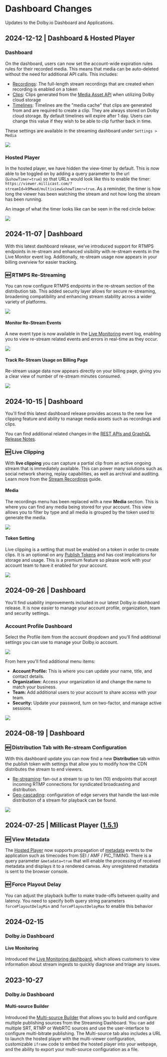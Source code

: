 # Dashboard Changes

Updates to the Dolby.io Dashboard and Applications.

## 2024-12-12 | Dashboard & Hosted Player

### Dashboard

On the dashboard, users can now set the account-wide expiration rules rules for their recorded media. This means that media can be auto-deleted without the need for additional API calls. This includes:

- [Recordings](/millicast/distribution/stream-recordings/index.mdx): The full-length stream recordings that are created when recording is enabled on a token
- [Clips](/millicast/distribution/stream-recordings/live-clipping.mdx): Clips generated from the [Media Asset API](/millicast/api/media-assets-create-media-asset/) when utilizing Dolby cloud storage
- [Timelines](/millicast/distribution/stream-recordings/live-clipping.mdx): Timelines are the "media cache" that clips are generated from and are required to create a clip. They are always stored on Dolby cloud storage. By default timelines will expire after 1 day. Users can change this value if they wish to be able to clip further back in time.

These settings are available in the streaming dashboard under `Settings > Media`

![](../assets/img/c96955004739aee7d08248a850a79c53d8774551728b5c8eadcd488f406b4e39-Screenshot_2024-12-12_at_9.59.17_AM.png)

### Hosted Player

In the hosted player, we have hidden the view-timer by default. This is now able to be toggled on by adding a query parameter to the url (`&showTimer=true`) so that URLs would look like this to enable the timer: `https://viewer.millicast.com/?streamId=k9Mwad/multiview&showTimer=true`. As a reminder, the timer is how long the viewer has been watching the stream and not how long the stream has been running.

An image of what the timer looks like can be seen in the red circle below:

![](../assets/img/e8a06e7d19e0fb95a528f26bf51a91ee94be340bb5dad90f1834e49c3780b211-Screenshot_2024-12-12_at_10.03.31_AM.png)

## 2024-11-07 | Dashboard

With this latest dashboard release, we’ve introduced support for RTMPS endpoints in re-stream and enhanced visibility with re-stream events in the Live Monitor event log. Additionally, re-stream usage now appears in your billing overview for easier tracking.

### :new: RTMPS Re-Streaming

You can now configure RTMPS endpoints in the re-stream section of the distribution tab. This added security layer allows for secure re-streaming, broadening compatibility and enhancing stream stability across a wider variety of platforms.

![](../assets/img/f3506a57cdbb6ea94f379a631b08946eff022b5e3beac88bf280cf4de4709671-dashboard-restream-rtmps-url.png)

#### Monitor Re-Stream Events

A new event type is now available in the [Live Monitoring](/millicast/streaming-dashboard/live-monitoring.mdx) event log, enabling you to view re-stream related events and errors in real-time as they occur.

![](../assets/img/252e36192f8369547fff49a7af109c0eeaf9f6d7fde269741cb1f807674258d9-dashboard-live-monitor-restream-events.png)

#### Track Re-Stream Usage on Billing Page

Re-stream usage data now appears directly on your billing page, giving you a clear view of number of re-stream minutes consumed.

![](../assets/img/3a112387ceffd202a53c31da649ab72eb443985f6833a72d9913f343d174cf58-dashboard-restream-billing-usage.png)

## 2024-10-15 | Dashboard

You'll find this latest dashboard release provides access to the new live clipping feature and ability to manage media assets such as recordings and clips.

You can find additional related changes in the [REST APIs and GraphQL Release Notes](/millicast/changelog/changelog-rest-apis.md).

### :new: Live Clipping

With **live clipping** you can capture a partial clip from an active ongoing stream that is immediately available. This can power many solutions such as social network sharing, replay capabilities, as well as archival and auditing. Learn more from the [Stream Recordings](/millicast/distribution/stream-recordings/index.mdx) guide.

#### Media

The recordings menu has been replaced with a new **Media** section. This is where you can find any media being stored for your account. This view allows you to filter by type and all media is grouped by the token used to generate the media.

![](../assets/img/16cb0b1a5e46ce8fb168ca3085daf45d4a4aa7d99637da5ef58eb6393ba78180-live-clipping-media-menu.png)

#### Token Setting

Live clipping is a setting that must be enabled on a token in order to create clips. It is an optional on any [Publish Tokens](/millicast/managing-your-tokens) and has cost implications for storage and usage. This is a premium feature so please work with your account team to have it enabled for your account.

![](../assets/img/ee7359252643a2c08e31378d67dc8b360c6a857f43eb9f8ee23214ceb62788fa-live-clipping-token-details.png)

## 2024-09-26 | Dashboard

You'll find usability improvements included in our latest Dolby.io dashboard release. It is now easier to manage your account profile, organization, team and security settings.

### Account Profile Dashboard

Select the Profile item from the account dropdown and you'll find additional settings you can use to manage your Dolby.io account.

![](../assets/img/a7f4a821c575e88396154983a48160272a950376adf1354ad75bc9ff98f8fd68-dashboard-account-dropdown-profile.png)

From here you'll find additional menu items:

- **Account Profile:** This is where you can update your name, title, and contact details.
- **Organization:** Access your organization id and change the name to match your business.
- **Team:** Add additional users to your account to share access with your team.
- **Security:** Update your password, turn on two-factor, and manage active sessions.

![](../assets/img/4a343b769af401e2b7b115b2f7620e3aed8ed851eec56deef46e5425ed3e8989-dashboard-account-profile-and-settings.png)

## 2024-08-19 | Dashboard

### :new: Distribution Tab with Re-stream Configuration

With this dashboard update you can now find a new **Distribution** tab within the publish token with settings that allow you to modify how the CDN distributes the stream to end viewers.

- [Re-streaming](/millicast/distribution/re-streaming.mdx): fan-out a stream to up to ten (10) endpoints that accept incoming RTMP connections for syndicated broadcasting and distribution.
- [Geo-cascading](/millicast/distribution/multi-region-support/geo-cascading.mdx): configuration of edge servers that handle the last-mile distribution of a stream for playback can be found.

![](../assets/img/6d57cb6-dashboard-distribution-tab-restream-setup.png)

## 2024-07-25 | Millicast Player ([1.5.1](https://www.npmjs.com/package/@millicast/vue-viewer-plugin?activeTab=readme))

### :new: View Metadata

The [Hosted Player](/millicast/playback/hosted-player/index.md) now supports propagation of [metadata](/millicast/playback/frame-metadata.md) events to the application such as timecodes from SEI / AMF / PIC_TIMING. There is a query parameter `&metadata=true` that will enable the processing of received metadata and displays it to a rendered canvas. Any unregistered metadata is sent to the browser console.

### :new: Force Playout Delay

You can adjust the playback buffer to make trade-offs between quality and latency. You need to specify both query string parameters `forcePlayoutDelayMin` and `forcePlayoutDelayMax` to enable this behavior

## 2024-02-15

### Dolby.io Dashboard

#### Live Monitoring

Introduced the [Live Monitoring dashboard](/millicast/streaming-dashboard/live-monitoring.mdx), which allows customers to view information about stream ingests to quickly diagnose and triage any issues.

## 2023-10-27

### Dolby.io Dashboard

#### Multi-source Builder

Introduced the [Multi-source Builder](/millicast/streaming-dashboard/multi-source-builder.mdx) that allows you to build and configure multiple publishing sources from the Streaming Dashboard. You can add multiple SRT, RTMP or WebRTC sources and use the user-interface to configure multi-bitrate publishing. The Multi-source tab also includes a URL to launch the hosted player with the multi-viewer configuration, customizable `iframe` code to embed the hosted player into your webpage, and the ability to export your multi-source configuration as a file.
